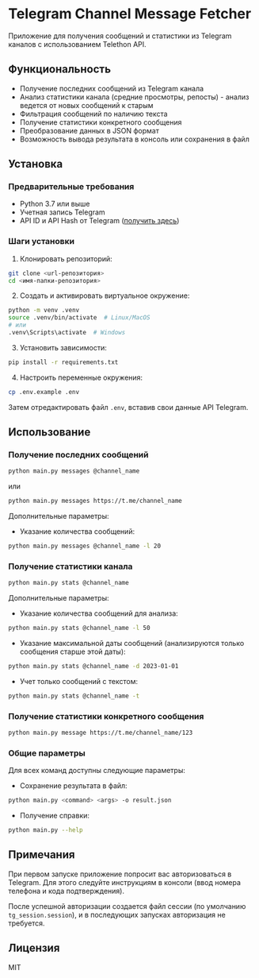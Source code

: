 # Telegram Channel Message Fetcher

Приложение для получения сообщений и статистики из Telegram каналов с использованием Telethon API.

## Функциональность

- Получение последних сообщений из Telegram канала
- Анализ статистики канала (средние просмотры, репосты) - анализ ведется от новых сообщений к старым
- Фильтрация сообщений по наличию текста
- Получение статистики конкретного сообщения
- Преобразование данных в JSON формат
- Возможность вывода результата в консоль или сохранения в файл

## Установка

### Предварительные требования

- Python 3.7 или выше
- Учетная запись Telegram
- API ID и API Hash от Telegram ([получить здесь](https://my.telegram.org/apps))

### Шаги установки

1. Клонировать репозиторий:
```bash
git clone <url-репозитория>
cd <имя-папки-репозитория>
```

2. Создать и активировать виртуальное окружение:
```bash
python -m venv .venv
source .venv/bin/activate  # Linux/MacOS
# или
.venv\Scripts\activate  # Windows
```

3. Установить зависимости:
```bash
pip install -r requirements.txt
```

4. Настроить переменные окружения:
```bash
cp .env.example .env
```
Затем отредактировать файл `.env`, вставив свои данные API Telegram.

## Использование

### Получение последних сообщений

```bash
python main.py messages @channel_name
```

или

```bash
python main.py messages https://t.me/channel_name
```

Дополнительные параметры:
- Указание количества сообщений:
```bash
python main.py messages @channel_name -l 20
```

### Получение статистики канала

```bash
python main.py stats @channel_name
```

Дополнительные параметры:
- Указание количества сообщений для анализа:
```bash
python main.py stats @channel_name -l 50
```
- Указание максимальной даты сообщений (анализируются только сообщения старше этой даты):
```bash
python main.py stats @channel_name -d 2023-01-01
```
- Учет только сообщений с текстом:
```bash
python main.py stats @channel_name -t
```

### Получение статистики конкретного сообщения

```bash
python main.py message https://t.me/channel_name/123
```

### Общие параметры

Для всех команд доступны следующие параметры:
- Сохранение результата в файл:
```bash
python main.py <command> <args> -o result.json
```

- Получение справки:
```bash
python main.py --help
```

## Примечания

При первом запуске приложение попросит вас авторизоваться в Telegram. Для этого следуйте инструкциям в консоли (ввод номера телефона и кода подтверждения).

После успешной авторизации создается файл сессии (по умолчанию `tg_session.session`), и в последующих запусках авторизация не требуется.

## Лицензия

MIT 
